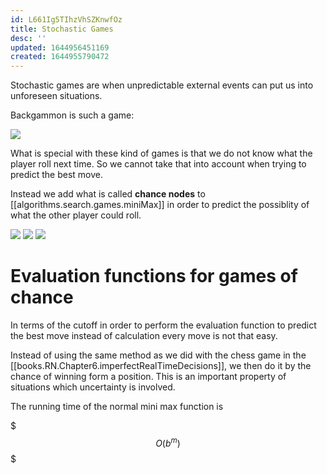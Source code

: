```yaml
---
id: L661Ig5TIhzVhSZKnwfOz
title: Stochastic Games
desc: ''
updated: 1644956451169
created: 1644955790472
---
```

Stochastic games are when unpredictable external events can put us into unforeseen situations.

Backgammon is such a game:

![](/assets/images/2022-02-15-21-12-05.png)

What is special with these kind of games is that we do not know what the player roll next time. So we cannot take that into account when trying to predict the best move. 

Instead we add what is called **chance nodes** to [[algorithms.search.games.miniMax]] in order to predict the possiblity of what the other player could roll.

![](/assets/images/2022-02-15-21-14-33.png)
![](/assets/images/2022-02-15-21-15-21.png)
![](/assets/images/2022-02-15-21-15-45.png)

# Evaluation functions for games of chance
In terms of the cutoff in order to perform the evaluation function to predict the best move instead of calculation every move is not that easy. 

Instead of using the same method as we did with the chess game in the [[books.RN.Chapter6.imperfectRealTimeDecisions]], we then do it by the chance of winning form a position. This is an important property of situations which uncertainty is involved. 

The running time of the normal mini max function is 

$$$
O(b^m)
$$$

